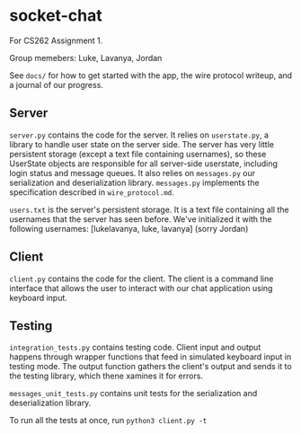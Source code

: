 # socket-chat

For CS262 Assignment 1.

Group memebers: Luke, Lavanya, Jordan

See `docs/` for how to get started with the app, the wire protocol writeup, and a journal of our progress.

## Server

`server.py` contains the code for the server. It relies on `userstate.py`, a library to handle user state on the server side.
The server has very little persistent storage (except a text file containing usernames), so these UserState objects are 
responsible for all server-side userstate, including login status and message queues. It also relies on `messages.py` our 
serialization and deserialization library. `messages.py` implements the specification described in `wire_protocol.md`. 

`users.txt` is the server's persistent storage. It is a text file containing all the usernames that the server has seen 
before. We've initialized it with the following usernames: [lukelavanya, luke, lavanya] (sorry Jordan)

## Client 

`client.py` contains the code for the client. The client is a command line interface that allows the user to interact 
with our chat application using keyboard input.

## Testing

`integration_tests.py` contains testing code. Client input and output happens through wrapper functions that feed in 
simulated keyboard input in testing mode. The output function gathers the client's output and sends it to the testing
library, which thene xamines it for errors. 

`messages_unit_tests.py` contains unit tests for the serialization and deserialization library. 

To run all the tests at once, run `python3 client.py -t`
